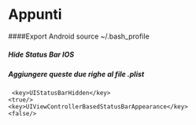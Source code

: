 Appunti
=======
####Export Android
source ~/.bash_profile

##### Hide Status Bar IOS
##### Aggiungere queste due righe al file .plist

```
 <key>UIStatusBarHidden</key>
<true/>
<key>UIViewControllerBasedStatusBarAppearance</key>
<false/> 

```
